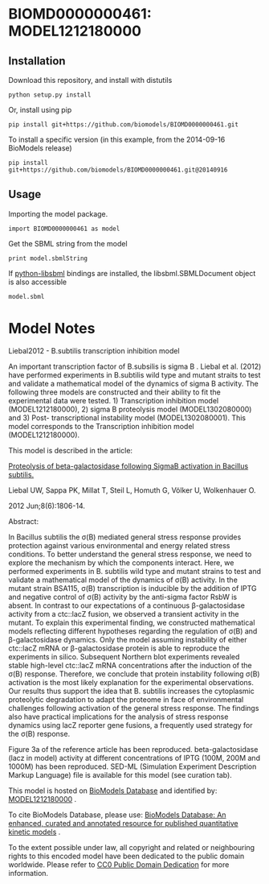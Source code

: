 # BIOMD0000000461: MODEL1212180000

## Installation

Download this repository, and install with distutils

`python setup.py install`

Or, install using pip

`pip install git+https://github.com/biomodels/BIOMD0000000461.git`

To install a specific version (in this example, from the 2014-09-16 BioModels release)

`pip install git+https://github.com/biomodels/BIOMD0000000461.git@20140916`

## Usage

Importing the model package.

`import BIOMD0000000461 as model`

Get the SBML string from the model

`print model.sbmlString`

If [python-libsbml](https://pypi.python.org/pypi/python-libsbml) bindings are
installed, the libsbml.SBMLDocument object is also accessible

`model.sbml`


# Model Notes


Liebal2012 - B.subtilis transcription inhibition model

An important transcription factor of B.subsilis is sigma B . Liebal et al.
(2012) have performed experiments in B.subtilis wild type and mutant straits
to test and validate a mathematical model of the dynamics of sigma B activity.
The following three models are constructed and their ability to fit the
experimental data were tested. 1) Transcription inhibition model
(MODEL1212180000), 2) sigma B proteolysis model (MODEL1302080000) and 3) Post-
transcriptional instability model (MODEL1302080001). This model corresponds to
the Transcription inhibition model (MODEL1212180000).

This model is described in the article:

[Proteolysis of beta-galactosidase following SigmaB activation in Bacillus
subtilis.](http://identifiers.org/pubmed/22511268)

Liebal UW, Sappa PK, Millat T, Steil L, Homuth G, Völker U, Wolkenhauer O.

2012 Jun;8(6):1806-14.

Abstract:

In Bacillus subtilis the σ(B) mediated general stress response provides
protection against various environmental and energy related stress conditions.
To better understand the general stress response, we need to explore the
mechanism by which the components interact. Here, we performed experiments in
B. subtilis wild type and mutant strains to test and validate a mathematical
model of the dynamics of σ(B) activity. In the mutant strain BSA115, σ(B)
transcription is inducible by the addition of IPTG and negative control of
σ(B) activity by the anti-sigma factor RsbW is absent. In contrast to our
expectations of a continuous β-galactosidase activity from a ctc::lacZ fusion,
we observed a transient activity in the mutant. To explain this experimental
finding, we constructed mathematical models reflecting different hypotheses
regarding the regulation of σ(B) and β-galactosidase dynamics. Only the model
assuming instability of either ctc::lacZ mRNA or β-galactosidase protein is
able to reproduce the experiments in silico. Subsequent Northern blot
experiments revealed stable high-level ctc::lacZ mRNA concentrations after the
induction of the σ(B) response. Therefore, we conclude that protein
instability following σ(B) activation is the most likely explanation for the
experimental observations. Our results thus support the idea that B. subtilis
increases the cytoplasmic proteolytic degradation to adapt the proteome in
face of environmental challenges following activation of the general stress
response. The findings also have practical implications for the analysis of
stress response dynamics using lacZ reporter gene fusions, a frequently used
strategy for the σ(B) response.

Figure 3a of the reference article has been reproduced. beta-galactosidase
(lacz in model) activity at different concentrations of IPTG (100M, 200M and
1000M) has been reproduced. SED-ML (Simulation Experiment Description Markup
Language) file is available for this model (see curation tab).

This model is hosted on [BioModels Database](http://www.ebi.ac.uk/biomodels/)
and identified by:
[MODEL1212180000](http://identifiers.org/biomodels.db/MODEL1212180000) .

To cite BioModels Database, please use: [BioModels Database: An enhanced,
curated and annotated resource for published quantitative kinetic
models](http://identifiers.org/pubmed/20587024) .

To the extent possible under law, all copyright and related or neighbouring
rights to this encoded model have been dedicated to the public domain
worldwide. Please refer to [CC0 Public Domain
Dedication](http://creativecommons.org/publicdomain/zero/1.0/) for more
information.


